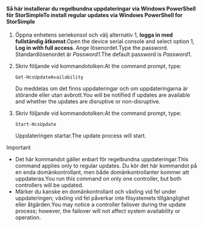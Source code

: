 <!--author=SharS last changed: 11/18/16-->

#### <a name="to-install-regular-updates-via-windows-powershell-for-storsimple"></a><span data-ttu-id="c70cd-101">Så här installerar du regelbundna uppdateringar via Windows PowerShell för StorSimple</span><span class="sxs-lookup"><span data-stu-id="c70cd-101">To install regular updates via Windows PowerShell for StorSimple</span></span>
1. <span data-ttu-id="c70cd-102">Öppna enhetens seriekonsol och välj alternativ 1, **logga in med fullständig åtkomst**.</span><span class="sxs-lookup"><span data-stu-id="c70cd-102">Open the device serial console and select option 1, **Log in with full access**.</span></span> <span data-ttu-id="c70cd-103">Ange lösenordet.</span><span class="sxs-lookup"><span data-stu-id="c70cd-103">Type the password.</span></span> <span data-ttu-id="c70cd-104">Standardlösenordet är *Password1*.</span><span class="sxs-lookup"><span data-stu-id="c70cd-104">The default password is *Password1*.</span></span> 
2. <span data-ttu-id="c70cd-105">Skriv följande vid kommandotolken:</span><span class="sxs-lookup"><span data-stu-id="c70cd-105">At the command prompt, type:</span></span>
   
     `Get-HcsUpdateAvailability`
   
    <span data-ttu-id="c70cd-106">Du meddelas om det finns uppdateringar och om uppdateringarna är störande eller utan avbrott.</span><span class="sxs-lookup"><span data-stu-id="c70cd-106">You will be notified if updates are available and whether the updates are disruptive or non-disruptive.</span></span>
3. <span data-ttu-id="c70cd-107">Skriv följande vid kommandotolken:</span><span class="sxs-lookup"><span data-stu-id="c70cd-107">At the command prompt, type:</span></span>
   
     `Start-HcsUpdate`
   
    <span data-ttu-id="c70cd-108">Uppdateringen startar.</span><span class="sxs-lookup"><span data-stu-id="c70cd-108">The update process will start.</span></span>

> [!IMPORTANT]
> * <span data-ttu-id="c70cd-109">Det här kommandot gäller enbart för regelbundna uppdateringar.</span><span class="sxs-lookup"><span data-stu-id="c70cd-109">This command applies only to regular updates.</span></span> <span data-ttu-id="c70cd-110">Du kör det här kommandot på en enda domänkontrollant, men både domänkontrollanter kommer att uppdateras.</span><span class="sxs-lookup"><span data-stu-id="c70cd-110">You run this command on only one controller, but both controllers will be updated.</span></span> 
> * <span data-ttu-id="c70cd-111">Märker du kanske en domänkontrollant och växling vid fel under uppdateringen; växling vid fel påverkar inte filsystemets tillgänglighet eller åtgärden.</span><span class="sxs-lookup"><span data-stu-id="c70cd-111">You may notice a controller failover during the update process; however, the failover will not affect system availability or operation.</span></span>
> 
> 

